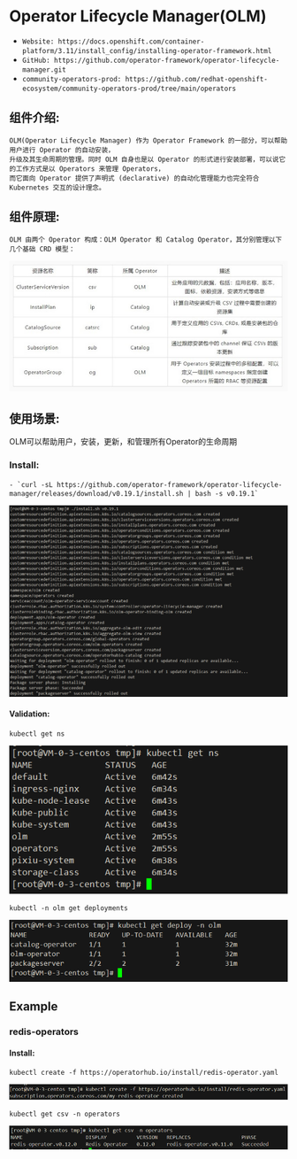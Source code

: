 # Operator Lifecycle Manager(OLM)

- `Website: https://docs.openshift.com/container-platform/3.11/install_config/installing-operator-framework.html`
- `GitHub: https://github.com/operator-framework/operator-lifecycle-manager.git`
- `community-operators-prod: https://github.com/redhat-openshift-ecosystem/community-operators-prod/tree/main/operators`

## 组件介绍:
```text
OLM(Operator Lifecycle Manager) 作为 Operator Framework 的一部分，可以帮助用户进行 Operator 的自动安装，
升级及其生命周期的管理。同时 OLM 自身也是以 Operator 的形式进行安装部署，可以说它的工作方式是以 Operators 来管理 Operators，
而它面向 Operator 提供了声明式 (declarative) 的自动化管理能力也完全符合 Kubernetes 交互的设计理念。
```

## 组件原理:
```text
OLM 由两个 Operator 构成：OLM Operator 和 Catalog Operator，其分别管理以下几个基础 CRD 模型：
```
![img.png](img/1.jpg)

## 使用场景:
OLM可以帮助用户，安装，更新，和管理所有Operator的生命周期

### Install:
```text
- `curl -sL https://github.com/operator-framework/operator-lifecycle-manager/releases/download/v0.19.1/install.sh | bash -s v0.19.1`
```
![img](img/install.png)

#### Validation:
```text
kubectl get ns
```
![img](img/ns.png)
```text
kubectl -n olm get deployments
```
![img](img/deploy.png)

## Example

### redis-operators

#### Install:
```text
kubectl create -f https://operatorhub.io/install/redis-operator.yaml
```
![img](img/redis-operators.png)
```text
kubectl get csv -n operators
```
![img](img/csv.png)
